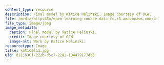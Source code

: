 ```yaml
---
content_type: resource
description: Final model by Katice Helinski. Image courtesy of OCW.
file: /media/https%3A/open-learning-course-data-rc.s3.amazonaws.com/4-196-architecture-design-level-ii-cuba-studio-spring-2004/d115b30f222bd5c72281184479177db3_katicel11.jpg
file_type: image/jpeg
image_metadata:
  caption: Final model by Katice Helinski.
  credit: Image courtesy of OCW.
  image-alt: Work by Katice Helinski.
resourcetype: Image
title: katicel11.jpg
uid: d115b30f-222b-d5c7-2281-184479177db3
---
```

